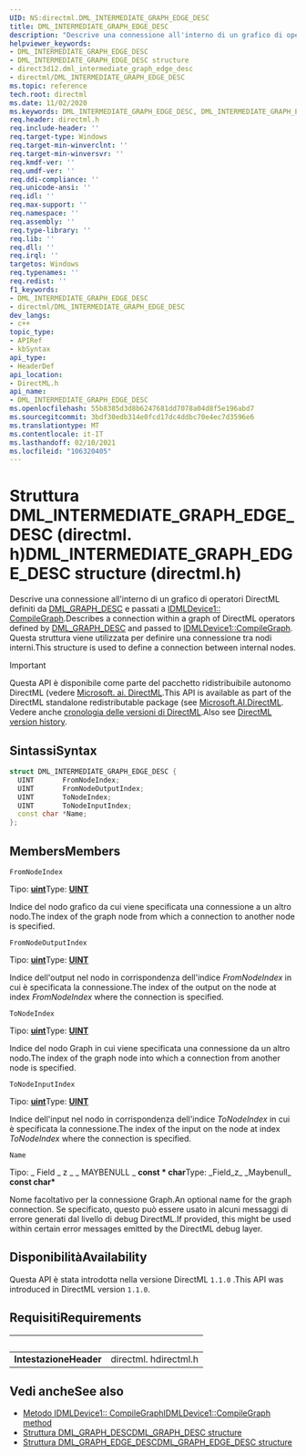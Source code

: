 ```yaml
---
UID: NS:directml.DML_INTERMEDIATE_GRAPH_EDGE_DESC
title: DML_INTERMEDIATE_GRAPH_EDGE_DESC
description: "Descrive una connessione all'interno di un grafico di operatori DirectML definiti da [DML_GRAPH_DESC](/windows/desktop/direct3d12/directml/ns-directml-dml_graph_desc) e passati a [IDMLDevice1:: CompileGraph](/windows/desktop/direct3d12/directml/nf-directml-idmldevice1-compilegraph). Questa struttura viene utilizzata per definire una connessione tra nodi interni."
helpviewer_keywords:
- DML_INTERMEDIATE_GRAPH_EDGE_DESC
- DML_INTERMEDIATE_GRAPH_EDGE_DESC structure
- direct3d12.dml_intermediate_graph_edge_desc
- directml/DML_INTERMEDIATE_GRAPH_EDGE_DESC
ms.topic: reference
tech.root: directml
ms.date: 11/02/2020
ms.keywords: DML_INTERMEDIATE_GRAPH_EDGE_DESC, DML_INTERMEDIATE_GRAPH_EDGE_DESC structure, direct3d12.dml_intermediate_graph_edge_desc, directml/DML_INTERMEDIATE_GRAPH_EDGE_DESC
req.header: directml.h
req.include-header: ''
req.target-type: Windows
req.target-min-winverclnt: ''
req.target-min-winversvr: ''
req.kmdf-ver: ''
req.umdf-ver: ''
req.ddi-compliance: ''
req.unicode-ansi: ''
req.idl: ''
req.max-support: ''
req.namespace: ''
req.assembly: ''
req.type-library: ''
req.lib: ''
req.dll: ''
req.irql: ''
targetos: Windows
req.typenames: ''
req.redist: ''
f1_keywords:
- DML_INTERMEDIATE_GRAPH_EDGE_DESC
- directml/DML_INTERMEDIATE_GRAPH_EDGE_DESC
dev_langs:
- c++
topic_type:
- APIRef
- kbSyntax
api_type:
- HeaderDef
api_location:
- DirectML.h
api_name:
- DML_INTERMEDIATE_GRAPH_EDGE_DESC
ms.openlocfilehash: 55b8385d3d8b6247681dd7078a04d8f5e196abd7
ms.sourcegitcommit: 3bdf30edb314e0fcd17dc4ddbc70e4ec7d3596e6
ms.translationtype: MT
ms.contentlocale: it-IT
ms.lasthandoff: 02/10/2021
ms.locfileid: "106320405"
---
```

# <a name="dml_intermediate_graph_edge_desc-structure-directmlh"></a><span data-ttu-id="a7191-104">Struttura DML_INTERMEDIATE_GRAPH_EDGE_DESC (directml. h)</span><span class="sxs-lookup"><span data-stu-id="a7191-104">DML_INTERMEDIATE_GRAPH_EDGE_DESC structure (directml.h)</span></span>
<span data-ttu-id="a7191-105">Descrive una connessione all'interno di un grafico di operatori DirectML definiti da [DML_GRAPH_DESC](/windows/desktop/direct3d12/directml/ns-directml-dml_graph_desc) e passati a [IDMLDevice1:: CompileGraph](/windows/desktop/direct3d12/directml/nf-directml-idmldevice1-compilegraph).</span><span class="sxs-lookup"><span data-stu-id="a7191-105">Describes a connection within a graph of DirectML operators defined by [DML_GRAPH_DESC](/windows/desktop/direct3d12/directml/ns-directml-dml_graph_desc) and passed to [IDMLDevice1::CompileGraph](/windows/desktop/direct3d12/directml/nf-directml-idmldevice1-compilegraph).</span></span> <span data-ttu-id="a7191-106">Questa struttura viene utilizzata per definire una connessione tra nodi interni.</span><span class="sxs-lookup"><span data-stu-id="a7191-106">This structure is used to define a connection between internal nodes.</span></span>

> [!IMPORTANT]
> <span data-ttu-id="a7191-107">Questa API è disponibile come parte del pacchetto ridistribuibile autonomo DirectML (vedere [Microsoft. ai. DirectML](https://www.nuget.org/packages/Microsoft.AI.DirectML/).</span><span class="sxs-lookup"><span data-stu-id="a7191-107">This API is available as part of the DirectML standalone redistributable package (see [Microsoft.AI.DirectML](https://www.nuget.org/packages/Microsoft.AI.DirectML/).</span></span> <span data-ttu-id="a7191-108">Vedere anche [cronologia delle versioni di DirectML](../dml-version-history.md).</span><span class="sxs-lookup"><span data-stu-id="a7191-108">Also see [DirectML version history](../dml-version-history.md).</span></span>

## <a name="syntax"></a><span data-ttu-id="a7191-109">Sintassi</span><span class="sxs-lookup"><span data-stu-id="a7191-109">Syntax</span></span>
```cpp
struct DML_INTERMEDIATE_GRAPH_EDGE_DESC {
  UINT       FromNodeIndex;
  UINT       FromNodeOutputIndex;
  UINT       ToNodeIndex;
  UINT       ToNodeInputIndex;
  const char *Name;
};
```



## <a name="members"></a><span data-ttu-id="a7191-110">Members</span><span class="sxs-lookup"><span data-stu-id="a7191-110">Members</span></span>

`FromNodeIndex`

<span data-ttu-id="a7191-111">Tipo: **[uint](/windows/desktop/winprog/windows-data-types)**</span><span class="sxs-lookup"><span data-stu-id="a7191-111">Type: **[UINT](/windows/desktop/winprog/windows-data-types)**</span></span>

<span data-ttu-id="a7191-112">Indice del nodo grafico da cui viene specificata una connessione a un altro nodo.</span><span class="sxs-lookup"><span data-stu-id="a7191-112">The index of the graph node from which a connection to another node is specified.</span></span>


`FromNodeOutputIndex`

<span data-ttu-id="a7191-113">Tipo: **[uint](/windows/desktop/winprog/windows-data-types)**</span><span class="sxs-lookup"><span data-stu-id="a7191-113">Type: **[UINT](/windows/desktop/winprog/windows-data-types)**</span></span>

<span data-ttu-id="a7191-114">Indice dell'output nel nodo in corrispondenza dell'indice *FromNodeIndex* in cui è specificata la connessione.</span><span class="sxs-lookup"><span data-stu-id="a7191-114">The index of the output on the node at index *FromNodeIndex* where the connection is specified.</span></span>


`ToNodeIndex`

<span data-ttu-id="a7191-115">Tipo: **[uint](/windows/desktop/winprog/windows-data-types)**</span><span class="sxs-lookup"><span data-stu-id="a7191-115">Type: **[UINT](/windows/desktop/winprog/windows-data-types)**</span></span>

<span data-ttu-id="a7191-116">Indice del nodo Graph in cui viene specificata una connessione da un altro nodo.</span><span class="sxs-lookup"><span data-stu-id="a7191-116">The index of the graph node into which a connection from another node is specified.</span></span>


`ToNodeInputIndex`

<span data-ttu-id="a7191-117">Tipo: **[uint](/windows/desktop/winprog/windows-data-types)**</span><span class="sxs-lookup"><span data-stu-id="a7191-117">Type: **[UINT](/windows/desktop/winprog/windows-data-types)**</span></span>

<span data-ttu-id="a7191-118">Indice dell'input nel nodo in corrispondenza dell'indice *ToNodeIndex* in cui è specificata la connessione.</span><span class="sxs-lookup"><span data-stu-id="a7191-118">The index of the input on the node at index *ToNodeIndex* where the connection is specified.</span></span>


`Name`

<span data-ttu-id="a7191-119">Tipo: \_ Field \_ z \_ \_ MAYBENULL \_ **const \* char**</span><span class="sxs-lookup"><span data-stu-id="a7191-119">Type: \_Field\_z\_ \_Maybenull\_ **const char\***</span></span>

<span data-ttu-id="a7191-120">Nome facoltativo per la connessione Graph.</span><span class="sxs-lookup"><span data-stu-id="a7191-120">An optional name for the graph connection.</span></span> <span data-ttu-id="a7191-121">Se specificato, questo può essere usato in alcuni messaggi di errore generati dal livello di debug DirectML.</span><span class="sxs-lookup"><span data-stu-id="a7191-121">If provided, this might be used within certain error messages emitted by the DirectML debug layer.</span></span>

## <a name="availability"></a><span data-ttu-id="a7191-122">Disponibilità</span><span class="sxs-lookup"><span data-stu-id="a7191-122">Availability</span></span>

<span data-ttu-id="a7191-123">Questa API è stata introdotta nella versione DirectML `1.1.0` .</span><span class="sxs-lookup"><span data-stu-id="a7191-123">This API was introduced in DirectML version `1.1.0`.</span></span>



## <a name="requirements"></a><span data-ttu-id="a7191-124">Requisiti</span><span class="sxs-lookup"><span data-stu-id="a7191-124">Requirements</span></span>
| &nbsp; | &nbsp; |
| ---- |:---- |
| <span data-ttu-id="a7191-125">**Intestazione**</span><span class="sxs-lookup"><span data-stu-id="a7191-125">**Header**</span></span> | <span data-ttu-id="a7191-126">directml. h</span><span class="sxs-lookup"><span data-stu-id="a7191-126">directml.h</span></span> |

## <a name="see-also"></a><span data-ttu-id="a7191-127">Vedi anche</span><span class="sxs-lookup"><span data-stu-id="a7191-127">See also</span></span>

* [<span data-ttu-id="a7191-128">Metodo IDMLDevice1:: CompileGraph</span><span class="sxs-lookup"><span data-stu-id="a7191-128">IDMLDevice1::CompileGraph method</span></span>](/windows/desktop/direct3d12/directml/nf-directml-idmldevice1-compilegraph)
* [<span data-ttu-id="a7191-129">Struttura DML_GRAPH_DESC</span><span class="sxs-lookup"><span data-stu-id="a7191-129">DML_GRAPH_DESC structure</span></span>](/windows/desktop/direct3d12/directml/ns-directml-dml_graph_desc)
* [<span data-ttu-id="a7191-130">Struttura DML_GRAPH_EDGE_DESC</span><span class="sxs-lookup"><span data-stu-id="a7191-130">DML_GRAPH_EDGE_DESC structure</span></span>](/windows/desktop/direct3d12/directml/ns-directml-dml_graph_edge_desc)